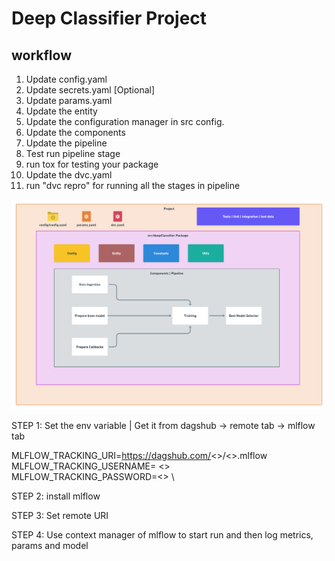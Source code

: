 # Deep Classifier Project

## workflow
1. Update config.yaml
2. Update secrets.yaml [Optional]
3. Update params.yaml
4. Update the entity
5. Update the configuration manager in src config.
6. Update the components
7. Update the pipeline
8. Test run pipeline stage
9. run tox for testing your package
10. Update the dvc.yaml
11. run "dvc repro" for running all the stages in pipeline

![img](https://github.com/Somesh140/DeepCNNClassifier/blob/main/docs/images/Data%20Ingestion@2x%20(1).png?raw=true)

STEP 1: Set the env variable | Get it from dagshub -> remote tab -> mlflow tab

MLFLOW_TRACKING_URI=https://dagshub.com/<>/<>.mlflow\
MLFLOW_TRACKING_USERNAME= <>\
MLFLOW_TRACKING_PASSWORD=<> \

STEP 2: install mlflow

STEP 3: Set remote URI

STEP 4: Use context manager of mlflow to start run and then log metrics, params and model